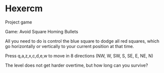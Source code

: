 # Hexercm

Project game

Game: Avoid Square Homing Bullets

All you need to do is control the blue square to dodge all red squares, which go horizontally or vertically to your current position at that time.

Press q,a,z,x,c,d,e,w to move in 8 directions (NW, W, SW, S, SE, E, NE, N)

The level does not get harder overtime, but how long can you survive?

